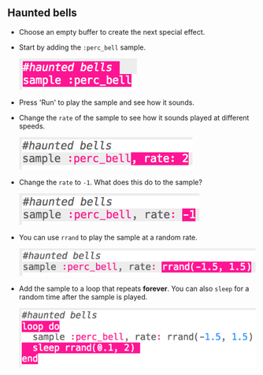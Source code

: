 ## Haunted bells

+ Choose an empty buffer to create the next special effect.

+ Start by adding the `:perc_bell` sample.
    
    ![截屏](images/effects-bells-sample.png)

+ Press 'Run' to play the sample and see how it sounds.

+ Change the `rate` of the sample to see how it sounds played at different speeds.
    
    ![截屏](images/effects-bells-rate-high.png)

+ Change the `rate` to `-1`. What does this do to the sample?
    
    ![截图](images/effects-bells-rate-negative.png)

+ You can use `rrand` to play the sample at a random rate.
    
    ![截屏](images/effects-bells-rate-random.png)

+ Add the sample to a loop that repeats **forever**. You can also `sleep` for a random time after the sample is played.
    
    ![截屏](images/effects-bells-repeat-random.png)